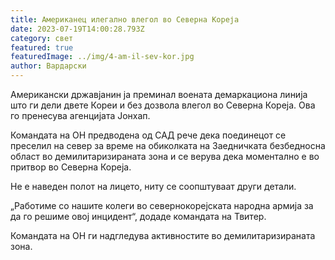 ```yaml
---
title: Американец илегално влегол во Северна Кореја
date: 2023-07-19T14:00:28.793Z
category: свет
featured: true
featuredImage: ../img/4-am-il-sev-kor.jpg
author: Вардарски
---
```

Американски државјанин ја преминал воената демаркациона линија што ги дели двете Кореи и без дозвола влегол во Северна Кореја. Ова го пренесува агенцијата Јонхап.

Командата на ОН предводена од САД рече дека поединецот се преселил на север за време на обиколката на Заедничката безбедносна област во демилитаризираната зона и се верува дека моментално е во притвор во Северна Кореја.

Не е наведен полот на лицето, ниту се соопштуваат други детали.

„Работиме со нашите колеги во севернокорејската народна армија за да го решиме овој инцидент“, додаде командата на Твитер.

Командата на ОН ги надгледува активностите во демилитаризираната зона.